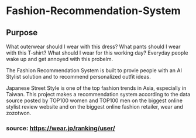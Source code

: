 # Fashion-Recommendation-System

## Purpose
What outerwear should I wear with this dress? What pants should I wear with this T-shirt? What should I wear for this working day? Everyday people wake up and get annoyed with this probelm. 

The Fashion Recommendation System is built to provie people with an AI Stylist solution and to recommend personalized outfit ideas.

Japanese Street Style is one of the top fashion trends in Asia, especially in Taiwan. This project makes a recommendation system according to the data source posted by TOP100 women and TOP100 men on the biggest online stylist review website and on the biggest online fashion retailer, wear and zozotwon. 

### **source: https://wear.jp/ranking/user/**
